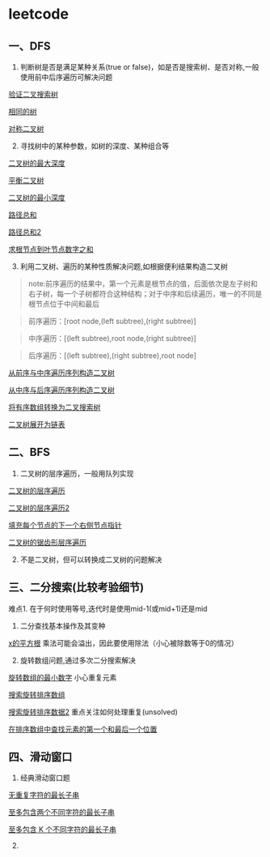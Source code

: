 # leetcode

## 一、DFS
1. 判断树是否是满足某种关系(true or false)，如是否是搜索树、是否对称,一般使用前中后序遍历可解决问题


[验证二叉搜索树](https://leetcode-cn.com/problems/validate-binary-search-tree/)

[相同的树](https://leetcode-cn.com/problems/same-tree/)

[对称二叉树](https://leetcode-cn.com/problems/symmetric-tree/)

2. 寻找树中的某种参数，如树的深度、某种组合等

[二叉树的最大深度](https://leetcode-cn.com/problems/maximum-depth-of-binary-tree/)

[平衡二叉树](https://leetcode-cn.com/problems/balanced-binary-tree/)

[二叉树的最小深度](https://leetcode-cn.com/problems/minimum-depth-of-binary-tree/)

[路径总和](https://leetcode-cn.com/problems/path-sum/)

[路径总和2](https://leetcode-cn.com/problems/path-sum-ii/)

[求根节点到叶节点数字之和](https://leetcode-cn.com/problems/sum-root-to-leaf-numbers/)

3. 利用二叉树、遍历的某种性质解决问题,如根据便利结果构造二叉树

> note:前序遍历的结果中，第一个元素是根节点的值，后面依次是左子树和右子树，每一个子树都符合这种结构；对于中序和后续遍历，唯一的不同是根节点位于中间和最后

> 前序遍历：[root node,(left subtree),(right subtree)]

> 中序遍历：[(left subtree),root node,(right subtree)]

> 后序遍历：[(left subtree),(right subtree),root node]

[从前序与中序遍历序列构造二叉树](https://leetcode-cn.com/problems/construct-binary-tree-from-preorder-and-inorder-traversal/)

[从中序与后序遍历序列构造二叉树](https://leetcode-cn.com/problems/construct-binary-tree-from-inorder-and-postorder-traversal/)

[将有序数组转换为二叉搜索树](https://leetcode-cn.com/problems/convert-sorted-array-to-binary-search-tree/)

[二叉树展开为链表](https://leetcode-cn.com/problems/flatten-binary-tree-to-linked-list/)

## 二、BFS

1. 二叉树的层序遍历，一般用队列实现

[二叉树的层序遍历](https://leetcode-cn.com/problems/binary-tree-level-order-traversal/)

[二叉树的层序遍历2](https://leetcode-cn.com/problems/binary-tree-level-order-traversal-ii/)

[填充每个节点的下一个右侧节点指针](https://leetcode-cn.com/problems/populating-next-right-pointers-in-each-node/)

[二叉树的锯齿形层序遍历](https://leetcode-cn.com/problems/binary-tree-zigzag-level-order-traversal/)

2. 不是二叉树，但可以转换成二叉树的问题解决


## 三、二分搜索(比较考验细节)

难点1. 在于何时使用等号,迭代时是使用mid-1(或mid+1)还是mid

1. 二分查找基本操作及其变种

[x的平方根](https://leetcode-cn.com/problems/sqrtx/) 乘法可能会溢出，因此要使用除法（小心被除数等于0的情况）

2. 旋转数组问题,通过多次二分搜索解决

[旋转数组的最小数字](https://leetcode-cn.com/problems/xuan-zhuan-shu-zu-de-zui-xiao-shu-zi-lcof/) 小心重复元素

[搜索旋转排序数组](https://leetcode-cn.com/problems/search-in-rotated-sorted-array/)

[搜索旋转排序数据2](https://leetcode-cn.com/problems/search-in-rotated-sorted-array-ii/) 重点关注如何处理重复(unsolved)

[在排序数组中查找元素的第一个和最后一个位置](https://leetcode-cn.com/problems/find-first-and-last-position-of-element-in-sorted-array/)

## 四、滑动窗口

1. 经典滑动窗口题 

[无重复字符的最长子串](https://leetcode-cn.com/problems/longest-substring-without-repeating-characters/)

[至多包含两个不同字符的最长子串](https://leetcode-cn.com/problems/longest-substring-with-at-most-two-distinct-characters/)

[至多包含 K 个不同字符的最长子串](https://leetcode-cn.com/problems/longest-substring-with-at-most-k-distinct-characters/)

2. 

